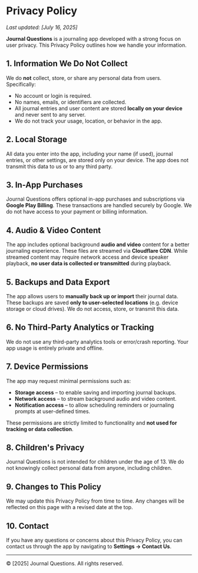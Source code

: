 # Privacy Policy

_Last updated: [July 16, 2025]_

**Journal Questions** is a journaling app developed with a strong focus on user privacy. This Privacy Policy outlines how we handle your information.

## 1. Information We Do Not Collect

We do **not** collect, store, or share any personal data from users. Specifically:

- No account or login is required.
- No names, emails, or identifiers are collected.
- All journal entries and user content are stored **locally on your device** and never sent to any server.
- We do not track your usage, location, or behavior in the app.

## 2. Local Storage

All data you enter into the app, including your name (if used), journal entries, or other settings, are stored only on your device. The app does not transmit this data to us or to any third party.

## 3. In-App Purchases

Journal Questions offers optional in-app purchases and subscriptions via **Google Play Billing**. These transactions are handled securely by Google. We do not have access to your payment or billing information.

## 4. Audio & Video Content

The app includes optional background **audio and video** content for a better journaling experience. These files are streamed via **Cloudflare CDN**. While streamed content may require network access and device speaker playback, **no user data is collected or transmitted** during playback.

## 5. Backups and Data Export

The app allows users to **manually back up or import** their journal data. These backups are saved **only to user-selected locations** (e.g. device storage or cloud drives). We do not access, store, or transmit this data.

## 6. No Third-Party Analytics or Tracking

We do not use any third-party analytics tools or error/crash reporting. Your app usage is entirely private and offline.

## 7. Device Permissions

The app may request minimal permissions such as:

- **Storage access** – to enable saving and importing journal backups.
- **Network access** – to stream background audio and video content.
- **Notification access** – to allow scheduling reminders or journaling prompts at user-defined times.


These permissions are strictly limited to functionality and **not used for tracking or data collection**.

## 8. Children's Privacy

Journal Questions is not intended for children under the age of 13. We do not knowingly collect personal data from anyone, including children.

## 9. Changes to This Policy

We may update this Privacy Policy from time to time. Any changes will be reflected on this page with a revised date at the top.

## 10. Contact

If you have any questions or concerns about this Privacy Policy, you can contact us through the app by navigating to **Settings → Contact Us**.

---

© [2025] Journal Questions. All rights reserved.
